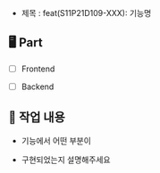 - 제목 : feat(S11P21D109-XXX): 기능명

## 🖥️ Part

- [ ] Frontend

- [ ] Backend

## 📝 작업 내용

- 기능에서 어떤 부분이

- 구현되었는지 설명해주세요
